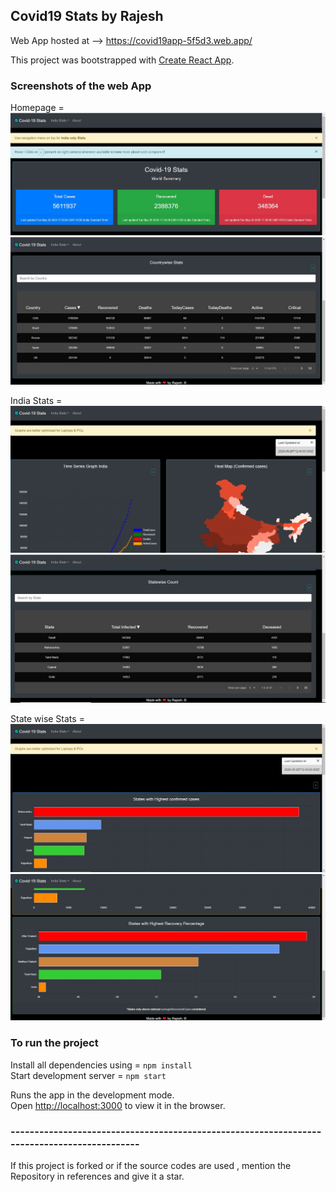 ## Covid19 Stats by Rajesh

Web App hosted at --> https://covid19app-5f5d3.web.app/

This project was bootstrapped with [Create React App](https://github.com/facebook/create-react-app).

### Screenshots of the web App
Homepage =
![homepage1](src\screenshots\homepage1.jpg)
![homepage2](src/screenshots/homepage2.jpg)

India Stats =
![indiastats1](src/screenshots/indiastats1.jpg)
![indiastats2](src/screenshots/indiastats2.jpg)

State wise Stats =
![statestats1](src/screenshots/statestats1.jpg)
![statestats1](src/screenshots/statestats2.jpg)


### To run the project
Install all dependencies using = `npm install` <br />
Start development server =  `npm start` <br />

Runs the app in the development mode.<br />
Open [http://localhost:3000](http://localhost:3000) to view it in the browser.


### --------------------------------------------------------------------------------------------
If this project is forked or if the source codes are used , mention the Repository in references and give it a star.
